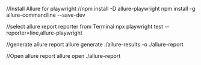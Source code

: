 //Install Allure for playwright
//npm install -D allure-playwright
npm install -g allure-commandline --save-dev

//select allure report reporter from Terminal
npx playwright test --reporter=line,allure-playwright

//generate allure report
allure generate ./allure-results -o ./allure-report

//Open allure report
allure open ./allure-report

